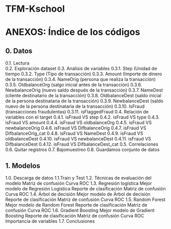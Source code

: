 # TFM-Kschool


# ANEXOS: Índice de los códigos
## 0.	Datos

0.1.	Lectura \
0.2.	 Exploración dataset
0.3.	Análisis de variables
0.3.1.	Step (Unidad de tiempo
0.3.2.	Type (Tipo de transacción)
0.3.3.	Amount (Importe de dinero de la transacción)
0.3.4.	NameOrig (persona que realiza la transacción)
0.3.5.	OldbalanceOrg (salgo inicial antes de la transacción)
0.3.6.	NewbalanceOrig (nuevo saldo después de la transacción)
0.3.7.	NameDest (cliente destinatario de la transacción)
0.3.8.	OldbalanceDest (saldo inicial de la persona destinataria de la transacción)
0.3.9.	NewbalanceDest (saldo nuevo de la persona destinataria de la transacción)
0.3.10.	IsFraud (transacciones fraudulentas)
0.3.11.	isFlaggedFraud
0.4.	Relación de variables con el target
0.4.1.	isFraud VS step
0.4.2.	isFraud VS type
0.4.3.	isFraud VS amount
0.4.4.	isFraud VS oldbalanceOrg
0.4.5.	isFraud VS newbalanceOrig
0.4.6.	isFraud VS DifbalanceOrig
0.4.7.	isFraud VS DifbalanceOrig_cat
0.4.8.	isFraud VS NameDest
0.4.9.	isFraud VS oldbalanceDest
0.4.10.	isFraud VS newbalanceDest
0.4.11.	isFraud VS DifbalanceDest
0.4.12.	isFraud VS DifbalanceDest_cat
0.5.	Correlaciones
0.6.	Quitar registros
0.7.	Bajomuestreo
0.8.	Guardamos conjunto de datos



## 1.	Modelos
1.0. Descarga de datos
1.1.Train y Test
1.2. Técnicas de evaluación del modelo
	Matriz de confusión
	Curva ROC
1.3.	Regresión logística
Mejor modelo de Regresión Logística
Reporte de clasificación
Matriz de confusión
Curva ROC
1.4.	Árbol de decisión
Mejor modelo de Árbol de decisión
Reporte de clasificación
Matriz de confusión
Curva ROC
1.5.	Random Forest
Mejor modelo de Random Forest
Reporte de clasificación
Matriz de confusión
Curva ROC
1.6.	Gradient Boosting
Mejor modelo de Gradient Boosting
Reporte de clasificación
Matriz de confusión
Curva ROC
Importancia de variables
1.7.	Conclusiones
